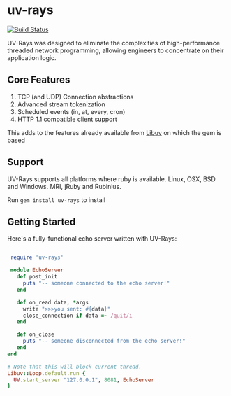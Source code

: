 # uv-rays

[![Build Status](https://travis-ci.org/cotag/uv-rays.png?branch=master)](https://travis-ci.org/cotag/uv-rays)

UV-Rays was designed to eliminate the complexities of high-performance threaded network programming, allowing engineers to concentrate on their application logic.


## Core Features

1. TCP (and UDP) Connection abstractions
2. Advanced stream tokenization
3. Scheduled events (in, at, every, cron)
4. HTTP 1.1 compatible client support

This adds to the features already available from [Libuv](https://github.com/cotag/libuv) on which the gem is based


## Support

UV-Rays supports all platforms where ruby is available. Linux, OSX, BSD and Windows. MRI, jRuby and Rubinius.

Run `gem install uv-rays` to install


## Getting Started

Here's a fully-functional echo server written with UV-Rays:

```ruby

 require 'uv-rays'

 module EchoServer
   def post_init
     puts "-- someone connected to the echo server!"
   end

   def on_read data, *args
     write ">>>you sent: #{data}"
     close_connection if data =~ /quit/i
   end

   def on_close
     puts "-- someone disconnected from the echo server!"
   end
end

# Note that this will block current thread.
Libuv::Loop.default.run {
  UV.start_server "127.0.0.1", 8081, EchoServer
}

```
